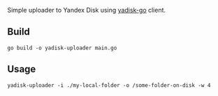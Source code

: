 Simple uploader to Yandex Disk using [yadisk-go](https://github.com/g-konst/yadisk-go) client.

## Build

```shell
go build -o yadisk-uploader main.go
```


## Usage

```shell
yadisk-uploader -i ./my-local-folder -o /some-folder-on-disk -w 4
```

